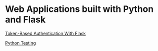 # Web Applications built with Python and Flask

[Token-Based Authentication With Flask](https://realpython.com/token-based-authentication-with-flask/)

[Python Testing](https://realpython.com/python-testing/)

